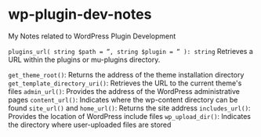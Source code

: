 # wp-plugin-dev-notes
My Notes related to WordPress Plugin Development

`plugins_url( string $path = ”, string $plugin = ” ): string`
Retrieves a URL within the plugins or mu-plugins directory.

`get_theme_root()`: Returns the address of the theme installation directory
`get_template_directory_uri()`: Retrieves the URL to the current theme's files
`admin_url()`: Provides the address of the WordPress administrative pages
`content_url()`: Indicates where the wp-content directory can be found
`site_url()` and `home_url()`: Returns the site address
`includes_url()`: Provides the location of WordPress include files
`wp_upload_dir()`: Indicates the directory where user-uploaded files are stored
